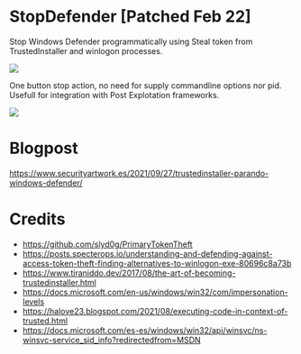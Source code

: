 # StopDefender [Patched Feb 22]
Stop Windows Defender programmatically using Steal token from TrustedInstaller and winlogon processes.

![](Img/TI.png)

One button stop action, no need for supply commandline options nor pid. Usefull for integration with Post Explotation frameworks.

![](Img/TIexec.png)

# Blogpost
https://www.securityartwork.es/2021/09/27/trustedinstaller-parando-windows-defender/

# Credits
* https://github.com/slyd0g/PrimaryTokenTheft
* https://posts.specterops.io/understanding-and-defending-against-access-token-theft-finding-alternatives-to-winlogon-exe-80696c8a73b
* https://www.tiraniddo.dev/2017/08/the-art-of-becoming-trustedinstaller.html
* https://docs.microsoft.com/en-us/windows/win32/com/impersonation-levels
* https://halove23.blogspot.com/2021/08/executing-code-in-context-of-trusted.html
* https://docs.microsoft.com/es-es/windows/win32/api/winsvc/ns-winsvc-service_sid_info?redirectedfrom=MSDN

